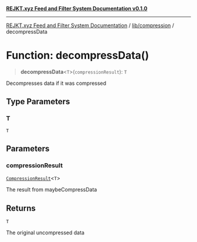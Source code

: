 [**REJKT.xyz Feed and Filter System Documentation v0.1.0**](../../../README.md)

***

[REJKT.xyz Feed and Filter System Documentation](../../../modules.md) / [lib/compression](../README.md) / decompressData

# Function: decompressData()

> **decompressData**\<`T`\>(`compressionResult`): `T`

Decompresses data if it was compressed

## Type Parameters

### T

`T`

## Parameters

### compressionResult

[`CompressionResult`](../interfaces/CompressionResult.md)\<`T`\>

The result from maybeCompressData

## Returns

`T`

The original uncompressed data
